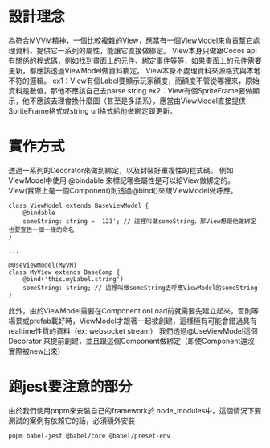 # 設計理念
為符合MVVM精神，一個比較複雜的View，應當有一個ViewModel來負責幫它處理資料，提供它一系列的屬性，能讓它直接做綁定。
View本身只做跟Cocos api 有關係的程式碼，例如找到畫面上的元件、綁定事件等等，如果畫面上的元件需要更新，都應該透過ViewModel做資料綁定。 View本身不處理資料來源格式與本地不符的邏輯。
ex1：View有個Label要顯示玩家額度，而額度不管從哪裡來，原始資料是數值，那他不應該自己去parse string
ex2：View有個SpriteFrame要做顯示，他不應該去理會換什麼圖（甚至是多語系），應當由ViewModel直接提供SpriteFrame格式或string url格式給他做綁定跟更新。

# 實作方式

透過一系列的Decorator來做到綁定，以及封裝好重複性的程式碼。
例如 ViewModel中使用 @bindable 來標記哪些屬性是可以給View做綁定的。 View(實際上是一個Component)則透過@bind()來跟ViewModel做呼應。
```
class ViewModel extends BaseViewModel {
    @bindable
    someString: string = '123'; // 這裡叫做someString，那View想跟他做綁定也要宣告一個一樣的命名
}

...

@UseViewModel(MyVM)
class MyView extends BaseComp {
    @bind('this.myLabel.string')
    someString: string; // 這裡叫做someString去呼應ViewModel的someString
}

```

此外，由於ViewModel需要在Component onLoad前就需要先建立起來，否則等場景或prefab載好時，ViewModel才跟著一起被創建，這樣極有可能會錯過具有realtime性質的資料（ex: websocket stream）
我們透過@UseViewModel這個Decorator 來提前創建，並且跟這個Component做綁定（即使Component還沒實際被new出來）


# 跑jest要注意的部分
由於我們使用pnpm來安裝自己的framework於 node_modules中，這個情況下要測試的案例有依賴它的話，必須額外安裝
```
pnpm babel-jest @babel/core @babel/preset-env
```
